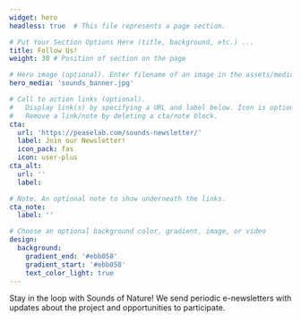 ```yaml
---
widget: hero
headless: true  # This file represents a page section.

# Put Your Section Options Here (title, background, etc.) ...
title: Follow Us!
weight: 30 # Position of section on the page

# Hero image (optional). Enter filename of an image in the assets/media/ folder.
hero_media: 'sounds_banner.jpg'

# Call to action links (optional).
#   Display link(s) by specifying a URL and label below. Icon is optional for `cta`.
#   Remove a link/note by deleting a cta/note block.
cta:
  url: 'https://peaselab.com/sounds-newsletter/'
  label: Join our Newsletter!
  icon_pack: fas
  icon: user-plus
cta_alt:
  url: ''
  label: 

# Note. An optional note to show underneath the links.
cta_note:
  label: ''

# Choose an optional background color, gradient, image, or video
design:
  background:
    gradient_end: '#ebb058'
    gradient_start: '#ebb058'
    text_color_light: true
---
```

Stay in the loop with Sounds of Nature! We send periodic e-newsletters with updates about the project and opportunities to participate.
